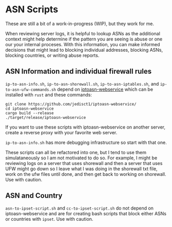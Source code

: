 # ASN Scripts

These are still a bit of a work-in-progress (WIP), but they work for me.

When reviewing server logs, it is helpful to lookup ASNs as the additional
context might help determine if the pattern you are seeing is abuse or one our
your internal proceses. With this information, you can make informed decisions
that might lead to blocking individual addresses, blocking ASNs, blocking
countries, or writing abuse reports.

## ASN Information and individual firewall rules

`ip-to-asn-info.sh`, `ip-to-asn-shorewall.sh`, `ip-to-asn-iptables.sh`, and
`ip-to-asn-ufw-commands.sh` depend on
[iptoasn-webservice](https://github.com/jedisct1/iptoasn-webservice/) which can
be installed with `rust` and these commands:

```
git clone https://github.com/jedisct1/iptoasn-webservice/
cd iptoasn-webservice
cargo build --release
./target/release/iptoasn-webservice
```

If you want to use these scripts with iptoasn-webservice on another server,
create a reverse proxy with your favorite web server.

`ip-to-asn-info.sh` has more debugging infrastructure so start with that one.

These scripts can all be refactored into one, but I tend to use them
simulataneously so I am not motivated to do so. For example, I might be
reviewing logs on a server that uses shorewall and then a server that uses UFW
might go down so I leave what I was doing in the shorewall txt file, work on
the ufw files until done, and then get back to working on shorewall. Use with
caution.

## ASN and Country

`asn-to-ipset-script.sh` and `cc-to-ipset-script.sh` do not depend on
iptoasn-webservice and are for creating bash scripts that block either ASNs or
countries with `ipset`. Use with caution.
